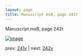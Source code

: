 ```yaml
---
layout: page
title: Manuscript msB, page 242r
---
```


Manuscript msB, page 242r

[![image](http://www.homermultitext.org/iipsrv?OBJ=IIP,1.0&FIF=/project/homer/pyramidal/deepzoom/hmt/vbbifolio/pending/vb_241v_242r.tif&WID=100&CVT=JPEG)](http://www.homermultitext.org/ict2/?urn=urn:cite2:hmt:vbbifolio.pending:vb_241v_242r)

prev:  [241v](../241v) | next:  [242v](../242v)

